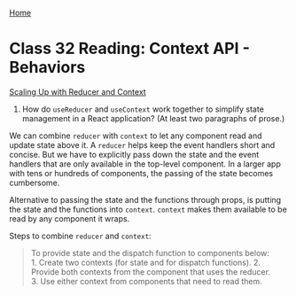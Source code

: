 [Home](/README.md)

# Class 32 Reading: Context API - Behaviors

[Scaling Up with Reducer and Context](https://react.dev/learn/scaling-up-with-reducer-and-context)

1. How do `useReducer` and `useContext` work together to simplify state management in a React application? (At least two paragraphs of prose.)  


We can combine `reducer` with `context` to let any component read and update state above it. A `reducer` helps keep the event handlers short and concise. But we have to explicitly pass down the state and the event handlers that are only available in the top-level component. In a larger app with tens or hundreds of components, the passing of the state becomes cumbersome.

Alternative to passing the state and the functions through props, is putting the state and the functions into `context`. `context` makes them available to be read by any component it wraps.

Steps to combine `reducer` and `context`:

> To provide state and the dispatch function to components below:  
    1. Create two contexts (for state and for dispatch functions).
    2. Provide both contexts from the component that uses the reducer.  
    3. Use either context from components that need to read them.

